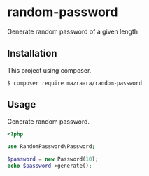 # random-password
Generate random password of a given length

## Installation
This project using composer.
```
$ composer require mazraara/random-password
```

## Usage
Generate random password.
```php
<?php

use RandomPassword\Password;

$password = new Password(10);
echo $password->generate();
```